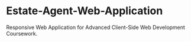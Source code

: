 # Estate-Agent-Web-Application
Responsive Web Application for Advanced Client-Side Web Development Coursework.
